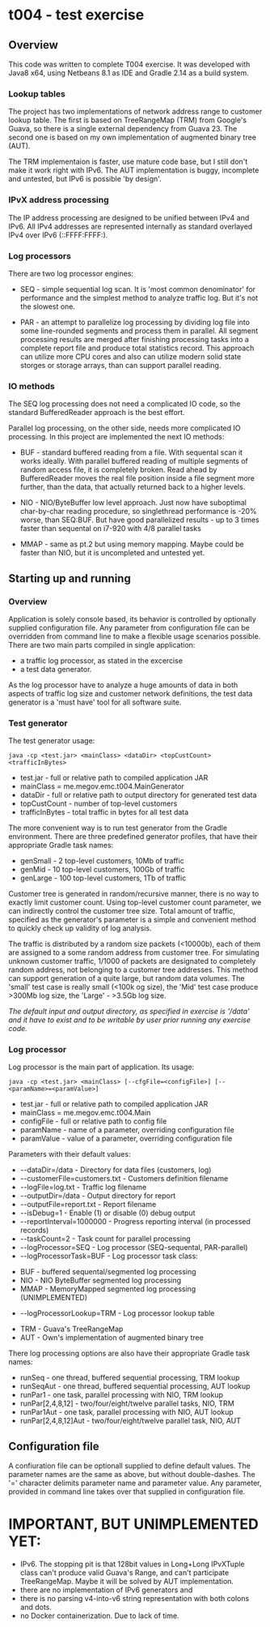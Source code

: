 # t004 - test exercise

## Overview

This code was written to complete T004 exercise. It was developed with Java8 x64,
using Netbeans 8.1 as IDE and Gradle 2.14 as a build system.

### Lookup tables

The project has two implementations of network address range to customer lookup table.
The first is based on TreeRangeMap (TRM) from Google's Guava, so there is a single 
external dependency from Guava 23. The second one is based on my own implementation 
of augmented binary tree (AUT).

The TRM implementaion is faster, use mature code base, but I still don't make it
work right with IPv6. The AUT implementation is buggy, incomplete and untested, but
IPv6 is possible 'by design'.

### IPvX address processing

The IP address processing are designed to be unified between IPv4 and IPv6. All IPv4 
addresses are represented internally as standard overlayed IPv4 over IPv6 (::FFFF:FFFF:<IPv4>).

### Log processors

There are two log processor engines:

 - SEQ - simple sequential log scan. It is 'most common denominator' for performance
and the simplest method to analyze traffic log. But it's not the slowest one.

 - PAR - an attempt to parallelize log processing by dividing log file into some 
line-rounded segments and process them in parallel. All segment processing results 
are merged after finishing processing tasks into a complete report file and produce
total statistics record. This approach can utilize more CPU cores and also can utilize
modern solid state storges or storage arrays, than can support parallel reading.

### IO methods

The SEQ log processing does not need a complicated IO code, so the standard BufferedReader
approach is the best effort.

Parallel log processing, on the other side, needs more complicated IO processing.
In this project are implemented the next IO methods:

 - BUF - standard buffered reading from a file. With sequental scan it works ideally.
With parallel buffered reading of multiple segments of random access file, it is 
completely broken. Read ahead by BufferedReader moves the real file position inside a 
file segment more further, than the data, that actually returned back to a higher levels.

 - NIO - NIO/ByteBuffer low level approach. Just now have suboptimal char-by-char reading 
procedure, so singlethread performance is -20% worse, than SEQ:BUF. But have good 
parallelized results - up to 3 times faster than sequental on i7-920 with 4/8 parallel tasks

 - MMAP - same as pt.2 but using memory mapping. Maybe could be faster than NIO, but it is
uncompleted and untested yet.

## Starting up and running

### Overview

Application is solely console based, its behavior is controlled by optionally
supplied configuration file. Any parameter from configuration file can be overridden
from command line to make a flexible usage scenarios possible. There are two main 
parts compiled in single application: 
 - a traffic log processor, as stated in the excercise
 - a test data generator. 

As the log processor have to analyze a huge amounts of data in both aspects of traffic 
log size and customer network definitions, the test data generator is a 'must have' tool
for all software suite.

### Test generator

The test generator usage:

```
java -cp <test.jar> <mainClass> <dataDir> <topCustCount> <trafficInBytes>
```
 - test.jar - full or relative path to compiled application JAR
 - mainClass = me.megov.emc.t004.MainGenerator
 - dataDir - full or relative path to output directory for generated test data
 - topCustCount - number of top-level customers
 - trafficInBytes - total traffic in bytes for all test data

The more convenient way is to run test generator from the Gradle environment. 
There are three predefined generator profiles, that have their appropriate Gradle task names:

 - genSmall - 2 top-level customers, 10Mb of traffic
 - genMid - 10 top-level customers, 100Gb of traffic
 - genLarge - 100 top-level customers, 1Tb of traffic

Customer tree is generated in random/recursive manner, there is no way to exactly
limit customer count. Using top-level customer count parameter, we can indirectly
control the customer tree size. Total amount of traffic, specified as the generator's
parameter is a simple and convenient method to quickly check up validity of log analysis.

The traffic is distributed by a random size packets (<10000b), each of them are 
assigned to a some random address from customer tree. For simulating unknown customer
traffic, 1/1000 of packets are designated to completely random address, not belonging
to a customer tree addresses. This method can support generation of a quite large,
but random data volumes. The 'small' test case is really small (<100k og size), 
the 'Mid' test case produce >300Mb log size, the 'Large' - >3.5Gb log size.

*The default input and output directory, as specified in exercise is '/data' and it 
have to exist and to be writable by user prior running any exercise code.*

### Log processor

Log processor is the main part of application. Its usage:

```
java -cp <test.jar> <mainClass> [--cfgFile=<configFile>] [--<paramName>=<paramValue>]
```

 - test.jar - full or relative path to compiled application JAR
 - mainClass = me.megov.emc.t004.Main
 - configFile - full or relative path to config file
 - paramName - name of a parameter, overriding configuration file
 - paramValue - value of a parameter, overriding configuration file

Parameters with their default values:

 - --dataDir=/data              - Directory for data files (customers, log)
 - --customerFile=customers.txt - Customers definition filename
 - --logFile=log.txt            - Traffic log filename
 - --outputDir=/data            - Output directory for report
 - --outputFile=report.txt      - Report filename
 - --isDebug=1                  - Enable (1) or disable (0) debug output
 - --reportInterval=1000000     - Progress reporting interval (in processed records)
 - --taskCount=2                - Task count for parallel processing
 - --logProcessor=SEQ           - Log processor (SEQ-sequental, PAR-parallel)
 - --logProcessorTask=BUF       - Log processor task class:
  + BUF 		- buffered sequental/segmented log processing
  + NIO			- NIO ByteBuffer segmented log processing
  + MMAP 		- MemoryMapped segmented log processing (UNIMPLEMENTED)
 - --logProcessorLookup=TRM     - Log processor lookup table
  + TRM 		- Guava's TreeRangeMap
  + AUT			- Own's implementation of augmented binary tree

There log processing options are also have their appropriate Gradle task names:
 - runSeq - one thread, buffered sequential processing, TRM lookup
 - runSeqAut - one thread, buffered sequential processing, AUT lookup
 - runPar1 - one task, parallel processing with NIO, TRM lookup
 - runPar[2,4,8,12] - two/four/eight/twelve parallel tasks, NIO, TRM
 - runPar1Aut - one task, parallel processing with NIO, AUT lookup
 - runPar[2,4,8,12]Aut - two/four/eight/twelve parallel task, NIO, AUT

## Configuration file

A confiuration file can be optionall supplied to define default values.
The parameter names are the same as above, but without double-dashes.
The '=' character delimits parameter name and parameter value. Any parameter, 
provided in command line takes over that supplied in configuration file.

# IMPORTANT, BUT UNIMPLEMENTED YET:
 - IPv6. The stopping pit is that 128bit values in Long+Long IPvXTuple class 
can't produce valid Guava's Range, and can't participate TreeRangeMap. Maybe it
will be solved by AUT implementation.
 - there are no implementation of IPv6 generators and 
 - there is no parsing v4-into-v6 string representation with both colons and dots.
 - no Docker containerization. Due to lack of time.

